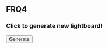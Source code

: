 ## FRQ4

<script>

function generate() {
    console.log("button clicked");
    fetch("https://hetvitrivedi.tk/api/lightboard/", {"method": "GET"})
    // response is a RESTful "promise" on any successful fetch
    .then(response => {
        // check for response errors
        if (response.status !== 200) {
            error("GET API response failure: " + response.status)
            return;  // api failure
        }
        // valid response will have JSON data
        response.json().then(data => {

        console.log(data);
        //clear previous results
        document.getElementById("result").innerHTML = "";
        var board = data;

        var table = document.createElement("table");
        table.setAttribute("border", "1");
        table.setAttribute("style", "border-collapse: collapse;");
        var tableBody = document.createElement("tbody");

        for (var i = 0; i < board.lights.length; i++) {
            var row = document.createElement("tr");
            for (var j = 0; j < board.lights[i].length; j++) {
            var cell = document.createElement("td");
            var cellText = document.createTextNode(board.lights[i][j].effectTitle);
            var cellText2 = document.createTextNode(board.lights[i][j].rgb);
            // set color of cell based on rgb hex code if light is on
            if (board.lights[i][j].on) {
                cell.setAttribute("style", "background-color: " + board.lights[i][j].rgb);
            }
            cell.appendChild(cellText);
            cell.appendChild(cellText2);
            row.appendChild(cell);
            }
            tableBody.appendChild(row);
        }
        table.appendChild(tableBody);
        document.getElementById("result").appendChild(table);
        })
        // catch fetch errors
        .catch(err => {
            error(err + " " );
        });
    })
}

function generateSize() {
    let width = document.getElementById("inputWidth").value;
    let length = document.getElementById("inputLength").value;

    console.log("button2 clicked");
    fetch("https://sarayu.tk/api/lightboard/create/" + width + "/" + length, {"method": "GET"})
    // response is a RESTful "promise" on any successful fetch
    .then(response => {
        // check for response errors
        if (response.status !== 200) {
            error("GET API response failure: " + response.status)
            return;  // api failure
        }
        // valid response will have JSON data
        response.json().then(data => {

        console.log(data);
        //clear previous results
        document.getElementById("result").innerHTML = "";
        var board = data;

        var table = document.createElement("table");
        table.setAttribute("border", "1");
        table.setAttribute("style", "border-collapse: collapse;");
        var tableBody = document.createElement("tbody");

        for (var i = 0; i < board.lights.length; i++) {
            var row = document.createElement("tr");
            for (var j = 0; j < board.lights[i].length; j++) {
            var cell = document.createElement("td");
            var cellText = document.createTextNode(board.lights[i][j].effectTitle);
            var cellText2 = document.createTextNode(board.lights[i][j].rgb);
            // set color of cell based on rgb hex code if light is on
            if (board.lights[i][j].on) {
                cell.setAttribute("style", "background-color: " + board.lights[i][j].rgb);
            }
            cell.appendChild(cellText);
            cell.appendChild(cellText2);
            row.appendChild(cell);
            }
            tableBody.appendChild(row);
        }
        table.appendChild(tableBody);
        document.getElementById("result2").appendChild(table);
        })
        // catch fetch errors
        .catch(err => {
            error(err + " " );
        });
    })
}

</script>

### Click to generate new lightboard!

<button onclick="generate()">Generate</button>
<div id="result">
</div>

<br>
<!--<h3> Or, enter length and width for desired lightboard below </h3>  -->

<!--<input id="inputWidth" placeholder="Enter a width">
<input id="inputLength" placeholder="Enter a length">
<button onclick="generateSize()">Generate with size</button>
<div id="result2">
</div>    -->
